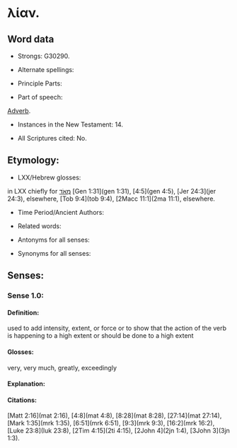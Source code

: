 # λίαν.

<!-- Status: S3=Needs2ndReview -->
<!-- Lexica used for edits: BDAG, FFM, LN, A-S -->

## Word data

* Strongs: G30290.

* Alternate spellings:


* Principle Parts: 


* Part of speech: 

[Adverb](http://ugg.readthedocs.io/en/latest/adverb.html).

* Instances in the New Testament: 14.

* All Scriptures cited: No.

## Etymology: 


* LXX/Hebrew glosses: 

in LXX chiefly for [מְאֹד](//en-uhal/H3966) [Gen 1:31](gen 1:31), [4:5](gen 4:5), [Jer 24:3](jer 24:3), elsewhere, [Tob 9:4](tob 9:4), [2Macc 11:1](2ma 11:1), elsewhere.

* Time Period/Ancient Authors: 


* Related words: 

* Antonyms for all senses:

* Synonyms for all senses: 


## Senses: 


### Sense  1.0: 

#### Definition: 

used to add intensity, extent, or force or to show that the action of the verb is happening to a high extent or should be done to a high extent

#### Glosses: 

very, very much, greatly, exceedingly

#### Explanation: 


#### Citations: 

[Matt 2:16](mat 2:16), [4:8](mat 4:8), [8:28](mat 8:28),  [27:14](mat 27:14), [Mark 1:35](mrk 1:35), [6:51](mrk 6:51), [9:3](mrk 9:3), [16:2](mrk 16:2), [Luke 23:8](luk 23:8), [2Tim 4:15](2ti 4:15), [2John 4](2jn 1:4), [3John 3](3jn 1:3).
